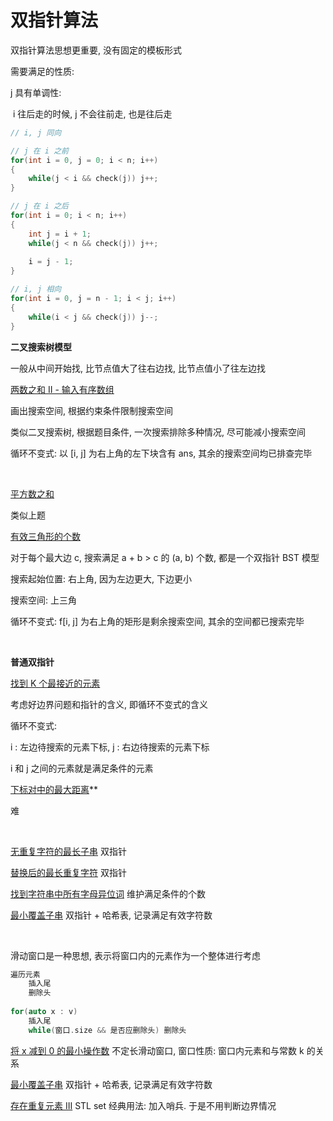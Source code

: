 # 双指针算法

双指针算法思想更重要, 没有固定的模板形式

需要满足的性质: 

j 具有单调性:

​	i 往后走的时候, j 不会往前走, 也是往后走

```C++
// i, j 同向

// j 在 i 之前
for(int i = 0, j = 0; i < n; i++)
{
    while(j < i && check(j)) j++;
}

// j 在 i 之后
for(int i = 0; i < n; i++)
{
    int j = i + 1;
    while(j < n && check(j)) j++;
    
    i = j - 1;
}

// i, j 相向
for(int i = 0, j = n - 1; i < j; i++)
{
    while(i < j && check(j)) j--;
}
```



**二叉搜索树模型**

一般从中间开始找, 比节点值大了往右边找, 比节点值小了往左边找

[两数之和 II - 输入有序数组](https://leetcode-cn.com/problems/two-sum-ii-input-array-is-sorted/)

画出搜索空间, 根据约束条件限制搜索空间

类似二叉搜索树, 根据题目条件, 一次搜索排除多种情况, 尽可能减小搜索空间

循环不变式:
以 [i, j] 为右上角的左下块含有 ans, 其余的搜索空间均已排查完毕

$~$

[平方数之和](https://leetcode-cn.com/problems/sum-of-square-numbers/)

类似上题

[有效三角形的个数](https://leetcode-cn.com/problems/valid-triangle-number/)

对于每个最大边 c, 搜索满足 a + b > c 的 (a, b) 个数, 都是一个双指针 BST 模型

搜索起始位置: 右上角, 因为左边更大, 下边更小

搜索空间: 上三角

循环不变式: f[i, j] 为右上角的矩形是剩余搜索空间, 其余的空间都已搜索完毕

$~$

**普通双指针**

[找到 K 个最接近的元素](https://leetcode-cn.com/problems/find-k-closest-elements/)

考虑好边界问题和指针的含义, 即循环不变式的含义

循环不变式:

i : 左边待搜索的元素下标, j : 右边待搜索的元素下标

i 和 j 之间的元素就是满足条件的元素

[下标对中的最大距离](https://leetcode-cn.com/problems/maximum-distance-between-a-pair-of-values/)**

难

$~$

[无重复字符的最长子串](https://leetcode-cn.com/problems/longest-substring-without-repeating-characters/)	双指针

[替换后的最长重复字符](https://leetcode-cn.com/problems/longest-repeating-character-replacement/)	双指针

[找到字符串中所有字母异位词](https://leetcode-cn.com/problems/find-all-anagrams-in-a-string/)	维护满足条件的个数

[最小覆盖子串](https://leetcode-cn.com/problems/minimum-window-substring/)	双指针 + 哈希表, 记录满足有效字符数

$~$

滑动窗口是一种思想, 表示将窗口内的元素作为一个整体进行考虑

```C++
遍历元素
    插入尾
    删除头
    
for(auto x : v)
    插入尾
    while(窗口.size && 是否应删除头) 删除头
```

[将 x 减到 0 的最小操作数](https://leetcode-cn.com/problems/minimum-operations-to-reduce-x-to-zero/)	不定长滑动窗口, 窗口性质: 窗口内元素和与常数 k 的关系

[最小覆盖子串](https://leetcode-cn.com/problems/minimum-window-substring/)	双指针 + 哈希表, 记录满足有效字符数

[存在重复元素 III](https://leetcode.cn/problems/contains-duplicate-iii/)	STL set 经典用法: 加入哨兵. 于是不用判断边界情况

